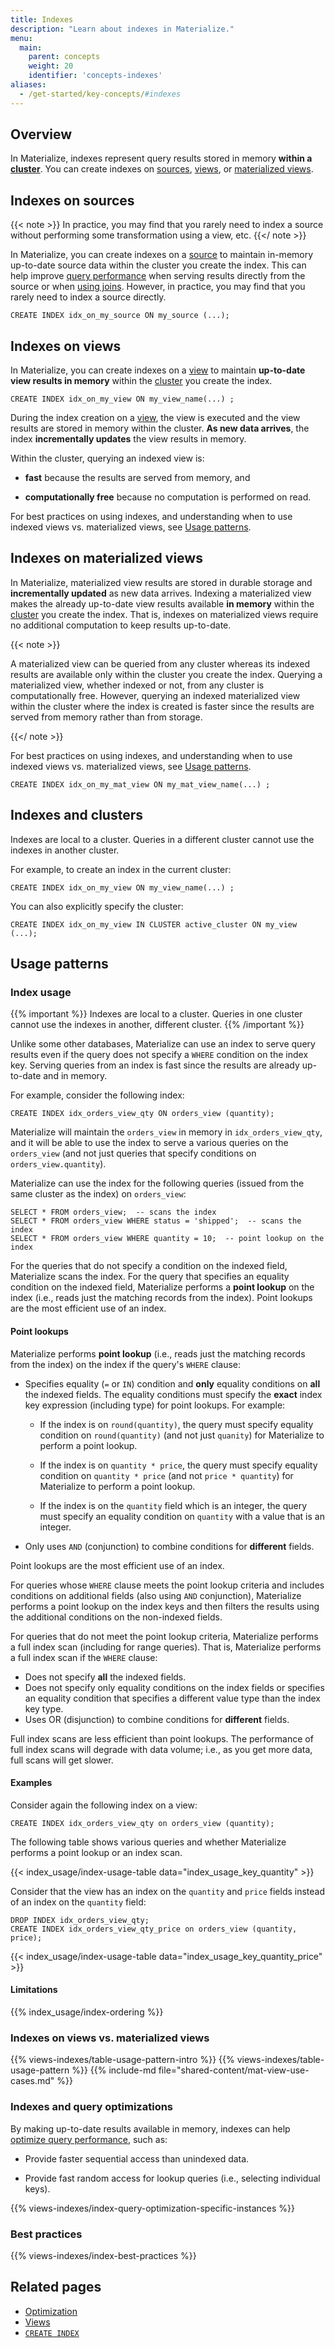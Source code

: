 ```yaml
---
title: Indexes
description: "Learn about indexes in Materialize."
menu:
  main:
    parent: concepts
    weight: 20
    identifier: 'concepts-indexes'
aliases:
  - /get-started/key-concepts/#indexes
---
```


## Overview

In Materialize, indexes represent query results stored in memory **within a
[cluster](/concepts/clusters/)**. You can create indexes on
[sources](/concepts/sources/), [views](/concepts/views/#views), or [materialized
views](/concepts/views/#materialized-views).

## Indexes on sources

{{< note >}}
In practice, you may find that you rarely need to index a source
without performing some transformation using a view, etc.
{{</ note >}}

In Materialize, you can create indexes on a [source](/concepts/sources/) to
maintain in-memory up-to-date source data within the cluster you create the
index. This can help improve [query
performance](#indexes-and-query-optimizations) when serving results directly
from the source or when [using joins](/transform-data/optimization/#join).
However, in practice, you may find that you rarely need to index a source
directly.

```mzsql
CREATE INDEX idx_on_my_source ON my_source (...);
```

## Indexes on views

In Materialize, you can create indexes on a [view](/concepts/views/#views "query
saved under a name") to maintain **up-to-date view results in memory** within
the [cluster](/concepts/clusters/) you create the index.

```mzsql
CREATE INDEX idx_on_my_view ON my_view_name(...) ;
```

During the index creation on a [view](/concepts/views/#views "query saved under
a name"), the view is executed and the view results are stored in memory within
the cluster. **As new data arrives**, the index **incrementally updates** the
view results in memory.

Within the cluster, querying an indexed view is:

- **fast** because the results are served from memory, and

- **computationally free** because no computation is performed on read.

For best practices on using indexes, and understanding when to use indexed views
vs. materialized views, see [Usage patterns](#usage-patterns).

## Indexes on materialized views

In Materialize, materialized view results are stored in durable storage and
**incrementally updated** as new data arrives. Indexing a materialized view
makes the already up-to-date view results available **in memory** within the
[cluster](/concepts/clusters/) you create the index. That is, indexes on
materialized views require no additional computation to keep results up-to-date.

{{< note >}}

A materialized view can be queried from any cluster whereas its indexed results
are available only within the cluster you create the index. Querying a
materialized view, whether indexed or not, from any cluster is computationally
free. However, querying an indexed materialized view within the cluster where
the index is created is faster since the results are served from memory rather
than from storage.

{{</ note >}}

For best practices on using indexes, and understanding when to use indexed views
vs. materialized views, see [Usage patterns](#usage-patterns).

```mzsql
CREATE INDEX idx_on_my_mat_view ON my_mat_view_name(...) ;
```

## Indexes and clusters

Indexes are local to a cluster. Queries in a different cluster cannot use the
indexes in another cluster.

For example, to create an index in the current cluster:

```mzsql
CREATE INDEX idx_on_my_view ON my_view_name(...) ;
```

You can also explicitly specify the cluster:

```mzsql
CREATE INDEX idx_on_my_view IN CLUSTER active_cluster ON my_view (...);
```

## Usage patterns

### Index usage

{{% important %}}
Indexes are local to a cluster. Queries in one cluster cannot use the indexes in another, different cluster.
{{% /important %}}

Unlike some other databases, Materialize can use an index to serve query results
even if the query does not specify a `WHERE` condition on the index key. Serving
queries from an index is fast since the results are already up-to-date and in
memory.

For example, consider the following index:

```mzsql
CREATE INDEX idx_orders_view_qty ON orders_view (quantity);
```

Materialize will maintain the `orders_view` in memory in `idx_orders_view_qty`,
and it will be able to use the index to serve a various queries on the
`orders_view` (and not just queries that specify conditions on
`orders_view.quantity`).

Materialize can use the index for the following queries (issued from the same
cluster as the index) on `orders_view`:

```mzsql
SELECT * FROM orders_view;  -- scans the index
SELECT * FROM orders_view WHERE status = 'shipped';  -- scans the index
SELECT * FROM orders_view WHERE quantity = 10;  -- point lookup on the index
```

For the queries that do not specify a condition on the indexed field,
Materialize scans the index. For the query that specifies an equality condition
on the indexed field, Materialize performs a **point lookup** on the index
(i.e., reads just the matching records from the index). Point lookups are the
most efficient use of an index.

#### Point lookups

Materialize performs **point lookup** (i.e., reads just the matching records
from the index) on the index if the query's `WHERE` clause:

- Specifies equality (`=` or `IN`) condition and **only** equality conditions on
  **all** the indexed fields. The equality conditions must specify the **exact**
  index key expression (including type) for point lookups. For example:

  - If the index is on `round(quantity)`, the query must specify equality
    condition on `round(quantity)` (and not just `quanity`) for Materialize to
    perform a point lookup.

  - If the index is on `quantity * price`, the query must specify equality
    condition on `quantity * price` (and not `price * quantity`) for Materialize
    to perform a point lookup.

  - If the index is on the `quantity` field which is an integer, the query must
    specify an equality condition on `quantity` with a value that is an integer.

- Only uses `AND` (conjunction) to combine conditions for **different** fields.

Point lookups are the most efficient use of an index.

For queries whose `WHERE` clause meets the point lookup criteria and includes
conditions on additional fields (also using `AND` conjunction), Materialize
performs a point lookup on the index keys and then filters the results using the
additional conditions on the non-indexed fields.

For queries that do not meet the point lookup criteria, Materialize performs a
full index scan (including for range queries). That is, Materialize performs a
full index scan if the `WHERE` clause:

- Does not specify **all** the indexed fields.
- Does not specify only equality conditions on the index fields or specifies an
  equality condition that specifies a different value type than the index key
  type.
- Uses OR (disjunction) to combine conditions for **different** fields.

Full index scans are less efficient than point lookups.  The performance of full
index scans will degrade with data volume; i.e., as you get more data, full
scans will get slower.

#### Examples

Consider again the following index on a view:

```mzsql
CREATE INDEX idx_orders_view_qty on orders_view (quantity);
```

The following table shows various queries and whether Materialize performs a
point lookup or an index scan.

{{< index_usage/index-usage-table data="index_usage_key_quantity" >}}

Consider that the view has an index on the `quantity` and `price` fields
instead of an index on the `quantity` field:

```mzsql
DROP INDEX idx_orders_view_qty;
CREATE INDEX idx_orders_view_qty_price on orders_view (quantity, price);
```

{{< index_usage/index-usage-table data="index_usage_key_quantity_price" >}}

#### Limitations

{{% index_usage/index-ordering %}}

### Indexes on views vs. materialized views

{{% views-indexes/table-usage-pattern-intro %}}
{{% views-indexes/table-usage-pattern %}}
{{% include-md file="shared-content/mat-view-use-cases.md" %}}

### Indexes and query optimizations

By making up-to-date results available in memory, indexes can help [optimize
query performance](/transform-data/optimization/), such as:

- Provide faster sequential access than unindexed data.

- Provide fast random access for lookup queries (i.e., selecting individual
  keys).

{{% views-indexes/index-query-optimization-specific-instances %}}

### Best practices

{{% views-indexes/index-best-practices %}}

## Related pages

- [Optimization](/transform-data/optimization)
- [Views](/concepts/views)
- [`CREATE INDEX`](/sql/create-index)

<style>
red { color: Red; font-weight: 500; }
</style>
